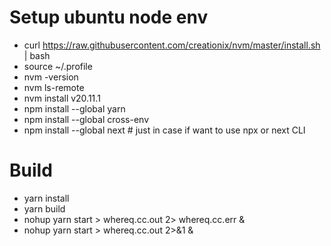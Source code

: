 # Setup ubuntu node env
- curl https://raw.githubusercontent.com/creationix/nvm/master/install.sh | bash
- source ~/.profile
- nvm -version
- nvm ls-remote
- nvm install v20.11.1
- npm install --global yarn
- npm install --global cross-env
- npm install --global next # just in case if want to use npx or next CLI

# Build
- yarn install
- yarn build
- nohup yarn start > whereq.cc.out 2> whereq.cc.err &
- nohup yarn start > whereq.cc.out 2>&1 &

